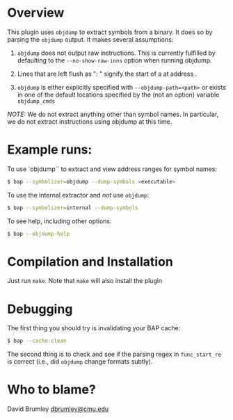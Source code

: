 # Overview

This plugin uses `objdump` to extract symbols from a binary. It does
so by parsing the `objdump` output. It makes several assumptions:

1) `objdump` does not output raw instructions. This is currently
fulfilled by defaulting to the `--no-show-raw-inns` option when
running objdump.

2) Lines that are left flush as "<number>: <name>" signify the start
of a <name> at address <number>.

4) `objdump` is either explicitly specified with
`--objdump-path=<path>` or exists in one of the default locations
specified by the (not an option) variable `objdump_cmds`

*NOTE:* We do not extract anything other than symbol names.  In
particular, we do not extract instructions using objdump at this
time.

# Example runs:

To use `objdump`` to extract and view address ranges for symbol names:
```sh
$ bap --symbolizer=objdump --dump-symbols <executable>
```

To use the internal extractor and *not* use `objdump`:
```sh
$ bap --symbolizer=internal --dump-symbols
```

To see help, including other options:
```sh
$ bap --objdump-help
```

# Compilation and Installation
Just run `make`. Note that `make` will also install the plugin

# Debugging
The first thing you should try is invalidating your BAP cache:
```sh
$ bap --cache-clean
```

The second thing is to check and see if the parsing regex in
`func_start_re` is correct (i.e., did `objdump` change formats
subtly).

# Who to blame?
David Brumley <dbrumley@cmu.edu>
